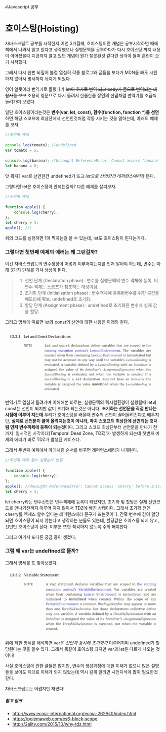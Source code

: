 #Javascript 공부

# 호이스팅(Hoisting)

자바스크립트 공부를 시작한지 어언 3개월째, 호이스팅이란 개념은 공부시작하던 때에 책에서 나와서 알고 있다고 생각했으나 실행문맥을 공부하다가 다시 호이스팅 까지 내용이 이어졌을때 지금까지 알고 있던 개념이 뭔가 잘못된것 같다란 생각이 들며 혼란이 오기 시작했다.

그래서 다시 한번 되짚어 볼겸 열심히 각종 블로그와 글들을 보다가 MDN을 봐도 시원하지 않아서 명세까지 뒤지게 되었다.

영어 알못이라 번역기로 돌렸다가 ~~let이 하자로 번역 되고 body가 몸으로 번역되는 대참사를 보고~~ 조용히 영문으로 다시 돌려서 한줄한줄 장인의 한땀처럼 번역기를 조금씩 돌려가며 보았다.

일단 호이스팅이라는것은 **변수(var, let, const), 함수(function, function *)를 선언**하면 해당 스코프에 최상단에서 선언한것처럼 작동 시키는 것을 말하는데, 아래의 예제를 보자.



```javascript
//첫번째 예제

console.log(tomato); //undefined
var tomato = 5;

console.log(banana); //Uncaught ReferenceError: Cannot access 'banana' before initialization
let banana = 8;
```



앗 뭐지? var로 선언한건 undefined가 뜨고 *let으로 선언한건 레퍼런스에러*가 뜬다.

그렇다면 let은 호이스팅이 안되는걸까? 다른 예제를 살펴보자.



```javascript
//두번째 예제

function apple() {
    console.log(cherry);
};
let cherry = 1;
apple(); //1
```

위의 코드를 실행하면 1이 찍히는걸 볼 수 있는데, let도 호이스팅이 된다는거다.



### 그렇다면 첫번째 예제의 에러는 왜 그런걸까?

이건 자바스크립트의 변수생성이 어떻게 이루어지는지를 먼저 알아야 하는데, 변수는 아래 3가지 단계를 거쳐 생성이 된다.



> 1. 선언 단계 (Declaration phase) : 변수를 실행문맥의 변수 객체에 등록, 이 변수 객체는 스코프가 참조하는 대상이됨.
> 2. 초기화 단계 (Initialization phase) : 변수객체에 등록된변수를 위한 공간을 메모리에 확보. undefined로 초기화.
> 3. 할당 단계 (Assignment phase) : undefined로 초기화된 변수에 실제 값을 할당.



그리고 명세에 따르면 let과 const의 선언에 대한 내용은 아래와 같다.

![letAndConstDeclaration](https://github.com/Sedies/blog/blob/master/study/Js/img/letAndConstDeclaration.png)

번역기로 열심히 돌려가며 이해해본 바로는, 실행문맥의 렉시컬환경이 실행될때 let과 const는 선언이 되지만 값이 초기화 되는것은 아니다. **초기화는 선언문을 직접 만나는 시점에 이루어 지는데** 우리가 호이스팅을 배울때 변수의 선언이 끌어올려진다고 배우지만, **실제로 선언문이 끌어 올려지는것이 아니라, 마치 스코프의 최상단에 선언되는 것처럼 먼저 변수객체에 등록이 되는것**이다. 그리고 스코프 최상단부터 선언문을 만나기 전까지 '일시적인 사각지대(Temporal Dead Zone, TDZ)'가 발생하게 되는데 첫번째 예제의 에러가 바로 TDZ가 발생된 케이스다.

그래서 두번째 예제에서 아래처럼 순서를 바꾸면 레퍼런스에러가 나게된다.

```javascript
//두번째 예제 함수 실행순서 변경

function apple() {
    console.log(cherry);
};
apple(); //Uncaught ReferenceError: Cannot access 'cherry' before initialization
let cherry = 1;
```

let cherry라는 변수선언은 변수객체에 등록이 되었지만, 초기화 및 할당은 실제 선언코드를 만나기전까지 이루어 지지 않아서 TDZ에 빠진 상태이다. 그래서 초기화 전엔 cherry를 엑세스 할수 없다는 레퍼런스에러 문구가 뜨는것이다.
간혹 변수에 값이 할당되면 호이스팅이 되지 않는다고 생각하는 분들도 있는데, 할당값은 호이스팅 되지 않고, 선언만 호이스팅이 된다. 이부분 또한 착각하지 않도록 주의 해야한다.

그리고 여기서 또다른 궁금 증이 생겼다. 

### 그럼 왜 var는 undefined로 뜰까?

그래서 명세를 또 찾아보았다.

![varDeclaration](https://github.com/Sedies/blog/blob/master/study/Js/img/varDeclaration.png)

위에 적힌 명세를 해석하면 var은 *선언과 동시에 초기화가* 이루어지며 undefined가 할당된다는 것을 알수 있다. 그래서 똑같이 호이스팅 되지만 var과 let은 다르게 나오는 것이다!

사실 호이스팅에 관한 글들은 많지만, 변수의 생성과정에 대한 이해가 없으니 많은 설명들을 보아도 제대로 이해가 되지 않았는데 역시 깊게 알려면 사전지식이 많이 필요한것 같다. 

자바스크립트는 어렵지만 재밌다!



##### 참고 링크

* <http://www.ecma-international.org/ecma-262/6.0/index.html>
* <https://poiemaweb.com/es6-block-scope>
* <http://2ality.com/2015/10/why-tdz.html>

